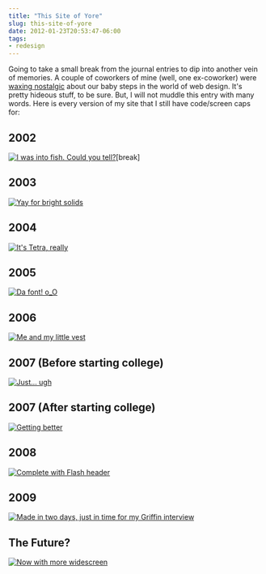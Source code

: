 ```yaml
---
title: "This Site of Yore"
slug: this-site-of-yore
date: 2012-01-23T20:53:47-06:00
tags:
- redesign
---
```

Going to take a small break from the journal entries to dip into another vein of memories. A couple of coworkers of mine (well, one ex-coworker) were [waxing nostalgic](https://twitter.com/#!/Fulcan/status/161539757921402880) about our baby steps in the world of web design. It's pretty hideous stuff, to be sure. But, I will not muddle this entry with many words. Here is every version of my site that I still have code/screen caps for:

## 2002
[![](http://images.dxprog.com/blog/redesign_2002.png "I was into fish. Could you tell?")](http://images.dxprog.com/blog/redesign_2002.png)[break]

## 2003
[![](http://images.dxprog.com/blog/redesign_2003.png "Yay for bright solids")](http://images.dxprog.com/blog/redesign_2003.png)

## 2004
[![](http://images.dxprog.com/blog/redesign_2004.png "It's Tetra, really")](http://images.dxprog.com/blog/redesign_2004.png)

## 2005
[![](http://images.dxprog.com/blog/redesign_2005.png "Da font! o_O")](http://images.dxprog.com/blog/redesign_2005.png)

## 2006
[![](http://www.dxprog.com/pics/new_design.png "Me and my little vest")](http://www.dxprog.com/pics/new_design.png)

## 2007 (Before starting college)
[![](http://images.dxprog.com/blog/redesign_2006b.jpg "Just... ugh")](http://images.dxprog.com/blog/redesign_2006b.jp)

## 2007 (After starting college)
[![](http://images.dxprog.com/blog/redesign_2007.jpg "Getting better")](http://images.dxprog.com/blog/redesign_2007.jpg)

## 2008
[![](http://images.dxprog.com/blog/redesign_2008.jpg "Complete with Flash header")](http://images.dxprog.com/blog/redesign_2008.jpg)

## 2009
[![](http://images.dxprog.com/blog/redesign_2009.jpg "Made in two days, just in time for my Griffin interview")](http://images.dxprog.com/blog/redesign_2009.jpg)

## The Future?
[![](http://images.dxprog.com/blog/redesign_2012.jpg "Now with more widescreen")](http://images.dxprog.com/blog/redesign_2012.jpg)
